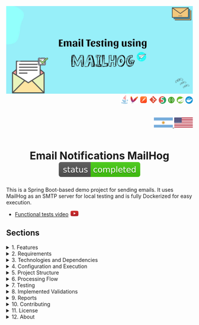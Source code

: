<div align = "center">
  <img src="./src/main/resources/static/img/mailhog.jpeg" >
</div>


  <div align="right">
    <img width="24" height="24" src="./src/main/resources/static/icons/backend/java/png/java.png" />
    <img width="20" height="20" src="./src/main/resources/static/icons/devops/png/maven.png" />
    <img width="22" height="22" src="./src/main/resources/static/icons/devops/png/postman.png" />
    <img width="22" height="22" src="./src/main/resources/static/icons/devops/png/git.png" />
    <img width="20" height="20" src="./src/main/resources/static/icons/backend/java/png/junit.png" />
    <img width="20" height="20" src="./src/main/resources/static/icons/devops/png/swagger.png" /> 
    <img width="20" height="20" src="./src/main/resources/static/icons/backend/java/png/spring-boot.png" /> 
    <img width="20" height="20" src="./src/main/resources/static/icons/devops/png/docker.png" />    
  </div>


<br>

<br>

<div align="right">
     <a href="./src/main/resources/static/translation/README.es.md" target="_blank">
       <img src="./src/main/resources/static/img/arg-flag.jpg" width="10%" height="10%" />
   </a>
    <a href="https://github.com/andresWeitzel/emails-notifications-MailHog" target="_blank">
       <img src="./src/main/resources/static/img/eeuu-flag.jpg" width="10%" height="10%" />
   </a>
</div>

<br>

<div align="center">  

# Email Notifications MailHog ![Status](./src/main/resources/static/icons/badges/status-completed.svg)


</div>

This is a Spring Boot-based demo project for sending emails. It uses MailHog as an SMTP server for local testing and is fully Dockerized for easy execution.

* [Functional tests video](https://www.youtube.com/watch?v=QMlpFdOQHfI) <a href="https://www.youtube.com/watch?v=QMlpFdOQHfI" target="_blank"> <img src="./src/main/resources/static/icons/social-networks/yt.png" width="25" /></a>


## Sections

<details>
<summary>1. Features</summary>

<br>

* User Registration: Through a REST controller, users can register and receive a welcome email.

* Sending Emails: Using JavaMailSender to send emails through MailHog in the development environment.

</details>


<details>
<summary>2. Requirements</summary>

<br>

* Java 17 or higher.

* Docker to run MailHog and the containerized application.

</details>

<details>
<summary>3. Technologies and Dependencies</summary>

<br>

* Spring Boot: Core framework for building Java applications.

* Spring Boot Starter Web: For creating RESTful web applications.

* Spring Boot Starter Mail: For handling emails.

* Lombok: A library to reduce boilerplate in code.

* MailHog: SMTP server for local email testing.

* Docker: For creating and managing application containers.

</details>

<details>
<summary>4. Configuration and Execution</summary>

<br>

* If any of the following steps don't work, watch this [video](https://www.youtube.com/watch?v=QMlpFdOQHfI)

* Repository Clone
```git
# Clonar el repositorio
git clone https://github.com/youruser/email-notifications.git
cd email-notifications
```

* Before building the Docker image, you need to generate the JAR file of the project. Run the following command from the root directory of the project:
```git
./mvnw clean package
# o
mvn clean package # (If you have Maven installed globally)
```

* This will create a .jar file inside the target/ directory, with a name similar to:
```git
target/email-notifications-0.0.1-SNAPSHOT.jar
```

* This file will be used by Docker to build the application image.

* Before building and running the containers, make sure you have Docker running (for Windows, use [Docker Desktop](https://www.docker.com/products/docker-desktop))

* Once installed, make sure Docker is running
```git
docker --version
```

* Once Docker is running, you can build and deploy the containers
```git
docker-compose up --build
```

* If there is any problem building our service environment with Docker and if any image is in use and you cannot remove it directly, you can force the removal with the following command:
```git
docker rmi -f $(docker images -q)
```

* Then, to do a general cleanup of everything unused (stopped containers, untagged images, unused networks, etc.), you can use the following command:
```git
docker system prune -a --volumes
```

* We rebuild our containers
```git
docker-compose up --build
```

</details>

<details>
<summary>5. Project Structure</summary>

<br>

```
emails-notifications-MailHog/
├── src/
│   ├── main/
│   │   ├── java/com/example/demo/
│   │   │   ├── controller/UserController.java
│   │   │   ├── model/User.java
│   │   │   └── service/EmailService.java
│   │   └── resources/
│   │       ├── application.properties
│   │       └── static/img/
│   │           ├── arg-flag.jpg
│   │           ├── eeuu-flag.jpg
│   │           └── mailhog.jpeg
│   │       └── static/translation/README.es.md
│   └── test/java/com/example/demo/EmailNotificationsApplicationTests.java
├── docker-compose.yml
├── Dockerfile
├── pom.xml
└── README.md
```

</details>

<details>
<summary>6. Processing Flow</summary>

<br>

1. **User Registration**: Receives a POST request with user data (name, email).

2. **Email Sending**: Sends a welcome email to the registered user using MailHog as SMTP.

3. **Email Verification**: The email can be viewed in the MailHog web interface.

</details>

<details>
<summary>7. Testing</summary>

<br>


#### [Watch video](https://www.youtube.com/watch?v=QMlpFdOQHfI)

  <a href="https://www.youtube.com/watch?v=QMlpFdOQHfI">
    <img src="./src/main/resources/static/img/mailhog_yt.png" />
  </a> 

<br>

### 1. Verificar que la aplicación esté funcionando

* **Verificar contenedores Docker:**
```bash
docker ps
```

Deberías ver dos contenedores ejecutándose:
- `springboot-app` en el puerto 8080
- `mailhog` en el puerto 8025

* **Verificar logs de la aplicación:**
```bash
docker logs springboot-app
```

### 2. Acceder a MailHog

* La interfaz web de MailHog estará disponible en `http://localhost:8025`

* Aquí podrás ver todos los emails enviados por la aplicación

* La interfaz muestra: remitente, destinatario, asunto y contenido del email

### 3. Casos de prueba de la API

#### Caso 1: Registro de usuario exitoso

**Endpoint:** `POST http://localhost:8080/api/users`

**Headers:** `Content-Type: application/json`

**Body:**
```json
{
    "name": "Juan Pérez",
    "email": "juan.perez@example.com"
}
```

**Respuesta esperada:**
```json
{
    "status": 200,
    "message": "User registered and email sent."
}
```

#### Caso 2: Registro con datos mínimos

**Body:**
```json
{
    "name": "Ana",
    "email": "ana@test.com"
}
```

#### Caso 3: Registro con caracteres especiales

**Body:**
```json
{
    "name": "María José",
    "email": "maria.jose@empresa.com"
}
```

### 4. Verificación de emails en MailHog

Después de cada registro exitoso, verifica en `http://localhost:8025`:

* **Remitente:** `spring-boot@localhost`

* **Destinatario:** El email proporcionado en la petición

* **Asunto:** `Welcome [nombre]`

* **Contenido:** `Hello [nombre], welcome to our platform!`

### 5. Casos de prueba con herramientas

#### Usando cURL

```bash
# Registro básico
curl -X POST http://localhost:8080/api/users \
  -H "Content-Type: application/json" \
  -d '{"name": "Carlos López", "email": "carlos@example.com"}'
```

#### Usando Postman

1. Crear nueva colección "Email Notifications"

2. Crear request POST a `http://localhost:8080/api/users`

3. En Headers agregar: `Content-Type: application/json`

4. En Body (raw JSON) agregar:
```json
{
    "name": "Test User",
    "email": "test@example.com"
}
```

#### Usando PowerShell (Windows)

```powershell
# Registro de usuario
$body = @{
    name = "Usuario Test"
    email = "usuario@test.com"
} | ConvertTo-Json

Invoke-RestMethod -Uri "http://localhost:8080/api/users" -Method POST -Body $body -ContentType "application/json"
```

### 6. Casos de prueba de errores

#### Caso 1: Email inválido

**Body:**
```json
{
    "name": "Test",
    "email": "email-invalido"
}
```

#### Caso 2: Datos faltantes

**Body:**
```json
{
    "name": "Test"
}
```

#### Caso 3: Body vacío

**Body:** `{}`

### 7. Monitoreo y debugging

#### Ver logs en tiempo real

```bash
# Logs de la aplicación Spring Boot
docker logs -f springboot-app

# Logs de MailHog
docker logs -f mailhog
```

#### Verificar conectividad entre servicios

```bash
# Verificar que MailHog esté escuchando en el puerto 1025
netstat -an | findstr :1025

# Verificar que la aplicación esté escuchando en el puerto 8080
netstat -an | findstr :8080
```

### 8. Casos de prueba de rendimiento

#### Múltiples registros simultáneos

```bash
# Script para registrar múltiples usuarios
for i in {1..10}; do
  curl -X POST http://localhost:8080/api/users \
    -H "Content-Type: application/json" \
    -d "{\"name\": \"Usuario $i\", \"email\": \"usuario$i@test.com\"}"
done
```

### 9. Limpieza y reinicio

#### Limpiar emails en MailHog

* Acceder a `http://localhost:8025`

* Hacer clic en "Delete All" para limpiar todos los emails

#### Reiniciar servicios

```bash
# Detener servicios
docker-compose down

# Reiniciar servicios
docker-compose up --build

# Reiniciar solo la aplicación
docker-compose restart app
```

### 10. Troubleshooting

#### Problema: No se reciben emails

* Verificar que MailHog esté ejecutándose: `docker ps`

* Verificar logs de MailHog: `docker logs mailhog`

* Verificar configuración SMTP en `application.properties`

#### Problema: Error de conexión a la API

* Verificar que la aplicación esté ejecutándose: `docker ps`

* Verificar logs de la aplicación: `docker logs springboot-app`

* Verificar que el puerto 8080 esté disponible

#### Problema: Error de Docker

```bash
# Limpiar Docker completamente
docker system prune -a --volumes
docker-compose up --build
```

* `Important` : Ahora la aplicación está Dockerizada. Podemos detener o ejecutar la app directamente con Docker.

</details>

<details>
<summary>8. Implemented Validations</summary>

<br>

* Email must be present and valid format (handled by JavaMailSender, but you can extend validation in el modelo User o el controlador).

* Name must be present.

</details>

<details>
<summary>9. Reports</summary>

<br>

* **MailHog Web Interface:** All sent emails can be viewed at [http://localhost:8025](http://localhost:8025)

* **Application Logs:**
  * View logs with `docker logs springboot-app`
  * View MailHog logs with `docker logs mailhog`

* **Troubleshooting:** See the Troubleshooting section in Testing.

</details>

<details>
<summary>10. Contributing</summary>

<br>

1. Fork the project

2. Create your feature branch (`git checkout -b feature/AmazingFeature`)

3. Commit your changes (`git commit -m 'Add some AmazingFeature'`)

4. Push to the branch (`git push origin feature/AmazingFeature`)

5. Open a Pull Request

</details>

<details>
<summary>11. License</summary>

<br>

This project is under the MIT License - see the LICENSE file for details.

</details>

<details>
<summary>12. About</summary>

<br>

This project implements a simple email notification system using Spring Boot and MailHog for local SMTP testing. It is fully Dockerized for easy local development and testing.

</details>
